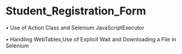 # Student_Registration_Form

•	Use of Action Class and Selenium JavaScriptExecutor

•	Handling WebTables,Use of Explicit Wait and Downloading a File in Selenium

